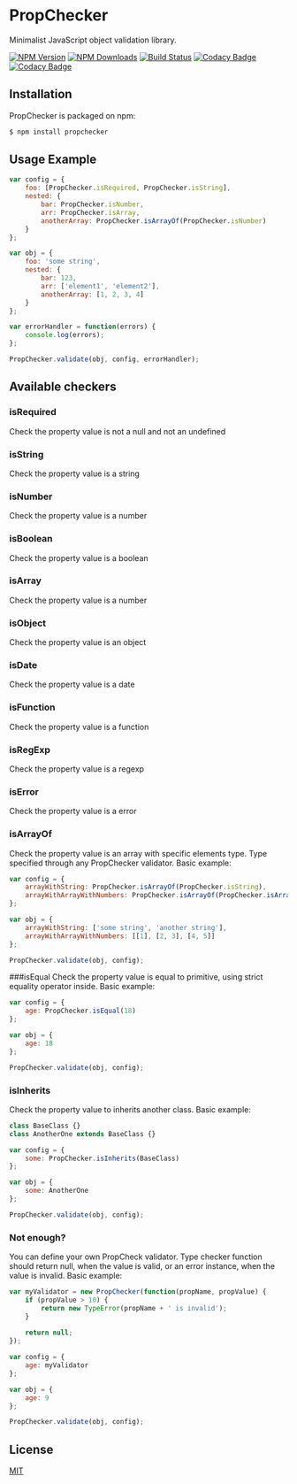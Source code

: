 # PropChecker

  Minimalist JavaScript object validation library.
  
  [![NPM Version](https://img.shields.io/npm/v/propchecker.svg)](https://www.npmjs.com/package/propchecker)
  [![NPM Downloads](https://img.shields.io/npm/dm/propchecker.svg)](https://www.npmjs.com/package/propchecker)
  [![Build Status](https://travis-ci.org/13rentgen/PropChecker.svg?branch=master)](https://travis-ci.org/13rentgen/PropChecker)
  [![Codacy Badge](https://api.codacy.com/project/badge/Coverage/e42d97578303492facda399da2811ed1)](https://www.codacy.com/app/13rentgen/PropChecker?utm_source=github.com&amp;utm_medium=referral&amp;utm_content=13rentgen/PropChecker&amp;utm_campaign=Badge_Coverage)
  [![Codacy Badge](https://api.codacy.com/project/badge/Grade/e42d97578303492facda399da2811ed1)](https://www.codacy.com/app/13rentgen/PropChecker?utm_source=github.com&amp;utm_medium=referral&amp;utm_content=13rentgen/PropChecker&amp;utm_campaign=Badge_Grade)

## Installation

PropChecker is packaged on npm:
```sh
$ npm install propchecker 
```

## Usage Example

```javascript
var config = {
    foo: [PropChecker.isRequired, PropChecker.isString],
    nested: {
        bar: PropChecker.isNumber,
        arr: PropChecker.isArray,
        anotherArray: PropChecker.isArrayOf(PropChecker.isNumber)
    }
};

var obj = {
    foo: 'some string',
    nested: {
        bar: 123, 
        arr: ['element1', 'element2'],
        anotherArray: [1, 2, 3, 4]
    }
};

var errorHandler = function(errors) {
    console.log(errors);
};

PropChecker.validate(obj, config, errorHandler);
```

## Available checkers

### isRequired
Check the property value is not a null and not an undefined

### isString
Check the property value is a string

### isNumber
Check the property value is a number

### isBoolean
Check the property value is a boolean

### isArray
Check the property value is a number

### isObject
Check the property value is an object

### isDate
Check the property value is a date

### isFunction
Check the property value is a function

### isRegExp
Check the property value is a regexp

### isError
Check the property value is a error

### isArrayOf
Check the property value is an array with specific elements type. Type specified through any PropChecker validator. Basic example:
```javascript
var config = {
    arrayWithString: PropChecker.isArrayOf(PropChecker.isString),
    arrayWithArrayWithNumbers: PropChecker.isArrayOf(PropChecker.isArrayOf(PropChecker.isNumber))
};

var obj = {
    arrayWithString: ['some string', 'another string'],
    arrayWithArrayWithNumbers: [[1], [2, 3], [4, 5]]
};

PropChecker.validate(obj, config);
```

###isEqual
Check the property value is equal to primitive, using strict equality operator inside. Basic example:
```javascript
var config = {
    age: PropChecker.isEqual(18)
};

var obj = {
    age: 18
};

PropChecker.validate(obj, config);
```

### isInherits
Check the property value to inherits another class. Basic example:
```javascript
class BaseClass {}
class AnotherOne extends BaseClass {}

var config = {
    some: PropChecker.isInherits(BaseClass)
};

var obj = {
    some: AnotherOne
};

PropChecker.validate(obj, config);
```

### Not enough?
You can define your own PropCheck validator. Type checker function should return null, when the value is valid, or an error instance, when the value is invalid. Basic example:
```javascript
var myValidator = new PropChecker(function(propName, propValue) {
    if (propValue > 10) {
        return new TypeError(propName + ' is invalid'); 
    }
    
    return null;
});

var config = {
    age: myValidator
};

var obj = {
    age: 9
};

PropChecker.validate(obj, config);
```

## License

  [MIT](LICENSE)
